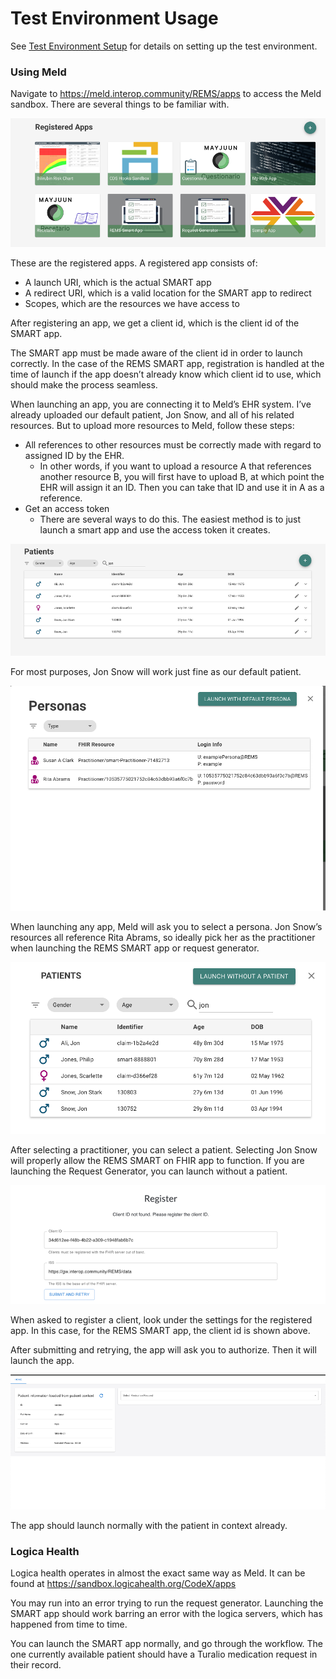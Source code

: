 # Test Environment Usage

See [Test Environment Setup](TestEnvironmentSetup.md) for details on setting up the test environment.

### Using Meld

Navigate to https://meld.interop.community/REMS/apps to access the Meld  sandbox.  There are several things to be familiar with.

![](./test-environment-images/meld_apps.png)

These are the registered apps.  A registered app consists of:
-	A launch URI, which is the actual SMART app
-	A redirect URI, which is a valid location for the SMART app to redirect
-	Scopes, which are the resources we have access to

After registering an app, we get a client id, which is the client id of the SMART app.

The SMART app must be made aware of the client id in order to launch correctly. In the case of the REMS SMART app, registration is handled at the time of launch if the app doesn’t already know which client id to use, which should make the process seamless.  

When launching an app, you are connecting it to Meld’s EHR system.
I’ve already uploaded our default patient, Jon Snow, and all of his related resources.  But to upload more resources to Meld, follow these steps:

-	All references to other resources must be correctly made with regard to assigned ID by the EHR.  
    - In other words, if you want to upload a resource A that references another resource B, you will first have to upload B, at which point the EHR will assign it an ID.  Then you can take that ID and use it in A as a reference.
-	Get an access token
    - There are several ways to do this.  The easiest method is to just launch a smart app and use the access token it creates.

![](./test-environment-images/meld_patients.png)

For most purposes, Jon Snow will work just fine as our default patient.

![](./test-environment-images/meld_personas.png)

When launching any app, Meld will ask you to select a persona.  Jon Snow’s resources all reference Rita Abrams, so ideally pick her as the practitioner when launching the REMS SMART app or request generator.

![](./test-environment-images/meld_patients_launch.png)

After selecting a practitioner, you can select a patient.  Selecting Jon Snow will properly allow the REMS SMART on FHIR app to function.  If you are launching the Request Generator, you can launch without a patient.

![](./test-environment-images/registration.png)

When asked to register a client, look under the settings for the registered app.  In this case, for the REMS SMART app, the client id is shown above.  

After submitting and retrying, the app will ask you to authorize.  Then it will launch the app.
 
![](./test-environment-images/smart_app.png)

The app should launch normally with the patient in context already.

### Logica Health 

Logica health operates in almost the exact same way as Meld.  It can be found at https://sandbox.logicahealth.org/CodeX/apps

You may run into an error trying to run the request generator. Launching the SMART app should work barring an error with the logica servers, which has happened from time to time.  

You can launch the SMART app normally, and go through the workflow.  The one currently available patient should have a Turalio medication request in their record.  
